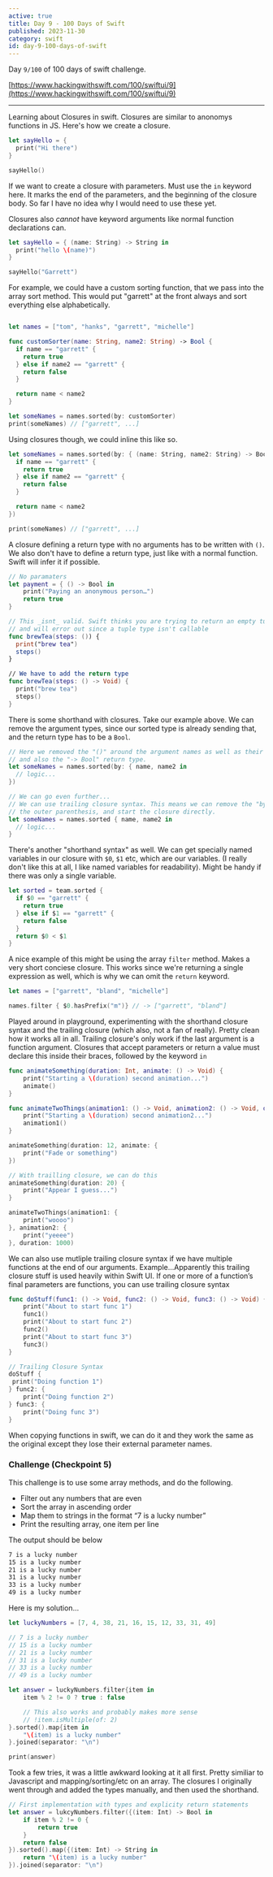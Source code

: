 ```yaml
---
active: true
title: Day 9 - 100 Days of Swift
published: 2023-11-30
category: swift
id: day-9-100-days-of-swift
---
```


Day `9/100` of 100 days of swift challenge.

[https://www.hackingwithswift.com/100/swiftui/9](https://www.hackingwithswift.com/100/swiftui/9)

---

Learning about Closures in swift. Closures are similar to anonomys functions in JS. Here's how we create a closure.

```swift
let sayHello = {
  print("Hi there")
}

sayHello()
```

If we want to create a closure with parameters. Must use the `in` keyword here. It marks the end of the parameters, and the beginning of the closure body. So far I have no idea why I would need to use these yet.

Closures also _cannot_ have keyword arguments like normal function declarations can.

```swift
let sayHello = { (name: String) -> String in
  print("hello \(name)")
}

sayHello("Garrett")
```

For example, we could have a custom sorting function, that we pass into the array sort method. This would put "garrett" at the front always and sort everything else alphabetically.

```swift

let names = ["tom", "hanks", "garrett", "michelle"]

func customSorter(name: String, name2: String) -> Bool {
  if name == "garrett" {
    return true
  } else if name2 == "garrett" {
    return false
  }

  return name < name2
}

let someNames = names.sorted(by: customSorter)
print(someNames) // ["garrett", ...]

```

Using closures though, we could inline this like so.

```swift
let someNames = names.sorted(by: { (name: String, name2: String) -> Bool in
  if name == "garrett" {
    return true
  } else if name2 == "garrett" {
    return false
  }

  return name < name2
})

print(someNames) // ["garrett", ...]
```

A closure defining a return type with no arguments has to be written with `()`. We also don't have to define a return type, just like with a normal function. Swift will infer it if possible.

```swift
// No paramaters
let payment = { () -> Bool in
    print("Paying an anonymous person…")
    return true
}

// This _isnt_ valid. Swift thinks you are trying to return an empty tuple with "()"
// and will error out since a tuple type isn't callable
func brewTea(steps: ()) {
  print("brew tea")
  steps()
}

// We have to add the return type
func brewTea(steps: () -> Void) {
  print("brew tea")
  steps()
}
```

There is some shorthand with closures. Take our example above. We can remove the argument types, since our sorted type is already sending that, and the return type has to be a `Bool`.

```swift
// Here we removed the "()" around the argument names as well as their types,
// and also the "-> Bool" return type.
let someNames = names.sorted(by: { name, name2 in
  // logic...
})

// We can go even further...
// We can use trailing closure syntax. This means we can remove the "by" label and
// the outer parenthesis, and start the closure directly.
let someNames = names.sorted { name, name2 in
  // logic...
}
```

There's another "shorthand syntax" as well. We can get specially named variables in our closure with `$0`, `$1` etc, which are our variables. (I really don't like this at all, I like named variables for readability). Might be handy if there was only a single variable.

```swift
let sorted = team.sorted {
  if $0 == "garrett" {
    return true
  } else if $1 == "garrett" {
    return false
  }
  return $0 < $1
}
```

A nice example of this might be using the array `filter` method. Makes a very short conciese closure. This works since we're returning a single expression as well, which is why we can omit the `return` keyword.

```swift
let names = ["garrett", "bland", "michelle"]

names.filter { $0.hasPrefix("m")} // -> ["garrett", "bland"]
```

Played around in playground, experimenting with the shorthand closure syntax and the trailing closure (which also, not a fan of really). Pretty clean how it works all in all. Trailing closure's only work if the last argument is a function argument. Closures that accept parameters or return a value must declare this inside their braces, followed by the keyword `in`

```swift
func animateSomething(duration: Int, animate: () -> Void) {
    print("Starting a \(duration) second animation...")
    animate()
}

func animateTwoThings(animation1: () -> Void, animation2: () -> Void, duration: Int) {
    print("Starting a \(duration) second animation2...")
    animation1()
}

animateSomething(duration: 12, animate: {
    print("Fade or something")
})

// With trailling closure, we can do this
animateSomething(duration: 20) {
    print("Appear I guess...")
}

animateTwoThings(animation1: {
    print("woooo")
}, animation2: {
    print("yeeee")
}, duration: 1000)
```

We can also use mutliple trailing closure syntax if we have multiple functions at the end of our arguments. Example...Apparently this trailing closure stuff is used heavily within Swift UI. If one or more of a function’s final parameters are functions, you can use trailing closure syntax

```swift
func doStuff(func1: () -> Void, func2: () -> Void, func3: () -> Void) {
    print("About to start func 1")
    func1()
    print("About to start func 2")
    func2()
    print("About to start func 3")
    func3()
}

// Trailing Closure Syntax
doStuff {
 print("Doing function 1")
} func2: {
    print("Doing function 2")
} func3: {
    print("Doing func 3")
}
```

When copying functions in swift, we can do it and they work the same as the original except they lose their external parameter names.

### Challenge (Checkpoint 5)

This challenge is to use some array methods, and do the following.

-   Filter out any numbers that are even
-   Sort the array in ascending order
-   Map them to strings in the format “7 is a lucky number”
-   Print the resulting array, one item per line

The output should be below

```txt
7 is a lucky number
15 is a lucky number
21 is a lucky number
31 is a lucky number
33 is a lucky number
49 is a lucky number
```

Here is my solution...

```swift
let luckyNumbers = [7, 4, 38, 21, 16, 15, 12, 33, 31, 49]

// 7 is a lucky number
// 15 is a lucky number
// 21 is a lucky number
// 31 is a lucky number
// 33 is a lucky number
// 49 is a lucky number

let answer = luckyNumbers.filter{item in
    item % 2 != 0 ? true : false

    // This also works and probably makes more sense
    // !item.isMultiple(of: 2)
}.sorted().map{item in
    "\(item) is a lucky number"
}.joined(separator: "\n")

print(answer)
```

Took a few tries, it was a little awkward looking at it all first. Pretty similiar to Javascript and mapping/sorting/etc on an array. The closures I originally went through and added the types manually, and then used the shorthand.

```swift
// First implementation with types and explicity return statements
let answer = lukcyNumbers.filter({(item: Int) -> Bool in
    if item % 2 != 0 {
        return true
    }
    return false
}).sorted().map({(item: Int) -> String in
    return "\(item) is a lucky number"
}).joined(separator: "\n")
```
